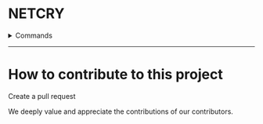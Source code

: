 # NETCRY

<details>
<summary>Commands</summary>
<img src="https://r2.e-z.host/20aca75f-b614-4a0a-af4a-a562b0905973/e0jswi5d.png" alt="Screenshot of commands">
</details>

---

# How to contribute to this project
Create a pull request

We deeply value and appreciate the contributions of our contributors.
